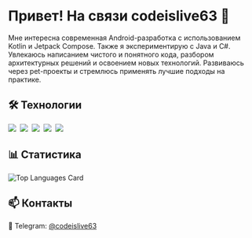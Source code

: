 <h1>Привет! На связи codeislive63 👋</h1>

<p>
Мне интересна современная Android-разработка с использованием Kotlin и Jetpack Compose. Также я экспериментирую с Java и C#.  
Увлекаюсь написанием чистого и понятного кода, разбором архитектурных решений и освоением новых технологий.  
Развиваюсь через pet-проекты и стремлюсь применять лучшие подходы на практике.
</p>


<h2>🛠 Технологии</h2>
<p>
<img src="https://img.shields.io/badge/C%23-239120?logo=c-sharp&logoColor=fff">&nbsp;
<img src="https://img.shields.io/badge/.NET-512BD4?logo=dotnet&logoColor=fff">&nbsp;
<img src="https://img.shields.io/badge/Kotlin-7F52FF?logo=kotlin&logoColor=fff">&nbsp;
<img src="https://img.shields.io/badge/Java-%23ED8B00.svg?logo=openjdk&logoColor=white">&nbsp;
<img src="https://img.shields.io/badge/Git-F05032?logo=git&logoColor=fff">&nbsp;
</p>

<h2>📊 Статистика</h2>
<p>
<img src="https://github-readme-stats.vercel.app/api/top-langs/?username=codeislive63&layout=compact&theme=dark" alt="Top Languages Card">
</p>

<h2>📫 Контакты</h2>
<p>
🔗 Telegram: <a href="https://t.me/codeislive63" target="_blank">@codeislive63</a><br>
